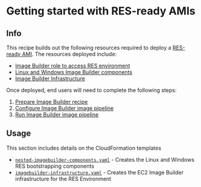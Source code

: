 # Getting started with RES-ready AMIs

## Info

This recipe builds out the following resources required to deploy a [RES-ready AMI](https://docs.aws.amazon.com/res/latest/ug/res-ready-ami.html). The resources deployed include:

- [Image Builder role to access RES environment](https://docs.aws.amazon.com/res/latest/ug/res-ready-ami.html#prepare-role)
- [Linux and Windows Image Builder components](https://docs.aws.amazon.com/res/latest/ug/res-ready-ami.html#image-builder-component)
- [Image Builder Infrastructure](https://docs.aws.amazon.com/res/latest/ug/res-ready-ami.html#configure-ib-infrastructure)

Once deployed, end users will need to complete the following steps:

1. [Prepare Image Builder recipe](https://docs.aws.amazon.com/res/latest/ug/res-ready-ami.html#prepare-recipe)
2. [Configure Image Builder image pipeline](https://docs.aws.amazon.com/res/latest/ug/res-ready-ami.html#image-builder-pipeline)
3. [Run Image Builder image pipeline](https://docs.aws.amazon.com/res/latest/ug/res-ready-ami.html#run-image-pipeline)

## Usage

This section includes details on the CloudFormation templates

- [`nested-imagebuilder-components.yaml`](assets/nested-imagebuilder-components.yaml) - Creates the Linux and Windows RES bootstrapping components
- [`imagebuilder-infrastructure.yaml`](assets/imagebuilder-infrastructure.yaml) - Creates the EC2 Image Builder infrastructure for the RES Environment
